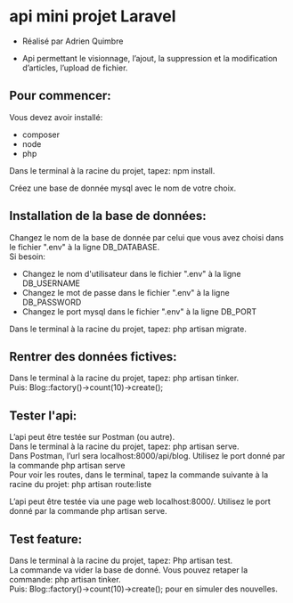 # api mini projet Laravel

- Réalisé par Adrien Quimbre

- Api permettant le visionnage, l’ajout, la suppression et la modification d’articles, l’upload de fichier.

## Pour commencer:

Vous devez avoir installé:

- composer
- node
- php

Dans le terminal à la racine du projet, tapez: npm install.

Créez une base de donnée mysql avec le nom de votre choix.

## Installation de la base de données:

Changez le nom de la base de donnée par celui que vous avez choisi dans le fichier ".env" à la ligne DB_DATABASE. <br>
Si besoin:
- Changez le nom d'utilisateur dans le fichier ".env" à la ligne DB_USERNAME
- Changez le mot de passe dans le fichier ".env" à la ligne DB_PASSWORD
- Changez le port mysql dans le fichier ".env" à la ligne DB_PORT

Dans le terminal à la racine du projet, tapez: php artisan migrate.

## Rentrer des données fictives:

Dans le terminal à la racine du projet, tapez: php artisan tinker.<br>
Puis: Blog::factory()->count(10)->create();

## Tester l'api:

L’api peut être testée sur Postman (ou autre).<br>
Dans le terminal à la racine du projet, tapez: php artisan serve.<br>
Dans Postman, l’url sera localhost:8000/api/blog. Utilisez le port donné par la commande php artisan serve <br>
Pour voir les routes, dans le terminal, tapez la commande suivante à la racine du projet: php artisan route:liste 

L’api peut être testée via une page web localhost:8000/. Utilisez le port donné par la commande php artisan serve.

## Test feature:

Dans le terminal à la racine du projet, tapez: Php artisan test. <br>
La commande va vider la base de donné. Vous pouvez retaper la commande: php artisan tinker. <br>
Puis: Blog::factory()->count(10)->create(); pour en simuler des nouvelles.


